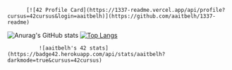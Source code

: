 
          [![42 Profile Card](https://1337-readme.vercel.app/api/profile?cursus=42cursus&login=aaitbelh)](https://github.com/aaitbelh/1337-readme)

![Anurag's GitHub stats](https://github-readme-stats.vercel.app/api?username=aaitbelh&show_icons=true) 
[![Top Langs](https://github-readme-stats.vercel.app/api/top-langs/?username=aaitbelh&langs_count=8)](https://github.com/aaitbelh/github-readme-stats)

              ![aaitbelh's 42 stats](https://badge42.herokuapp.com/api/stats/aaitbelh?darkmode=true&cursus=42cursus)
